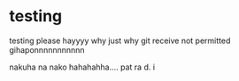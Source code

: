# testing
testing
please hayyyy
why just why git receive not permitted gihaponnnnnnnnnnn

nakuha na nako hahahahha....
pat ra d. i
